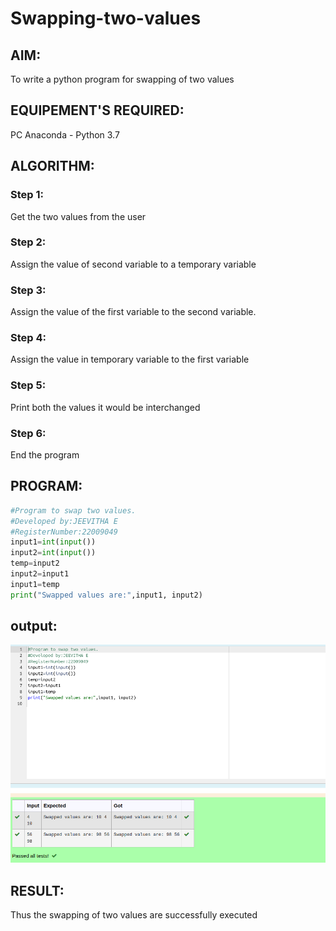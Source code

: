 # Swapping-two-values

## AIM:

To write a python program for swapping of two values

## EQUIPEMENT'S REQUIRED: 

PC
Anaconda - Python 3.7

## ALGORITHM: 

### Step 1:
Get the two values from the user
### Step 2: 
Assign the value of second variable to a temporary variable 
### Step 3: 
Assign the value of the first variable to the second variable.
### Step 4:  
Assign the value in temporary variable to the first variable
### Step 5: 
Print both the values it would be interchanged
### Step 6: 
End the program

## PROGRAM:
```python
#Program to swap two values.
#Developed by:JEEVITHA E
#RegisterNumber:22009049
input1=int(input())
input2=int(input())
temp=input2
input2=input1
input1=temp
print("Swapped values are:",input1, input2)
```
## output:
![](./python.png)



## RESULT:
Thus the swapping of two values are successfully executed



